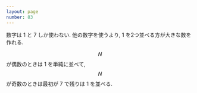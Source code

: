 ```yaml
---
layout: page
number: 83
---
```

数字は 1 と 7 しか使わない. 他の数字を使うより, 1 を2つ並べる方が大きな数を作れる.

$$ N $$ が偶数のときは 1 を単純に並べて, $$ N $$ が奇数のときは最初が 7 で残りは 1 を並べる.
